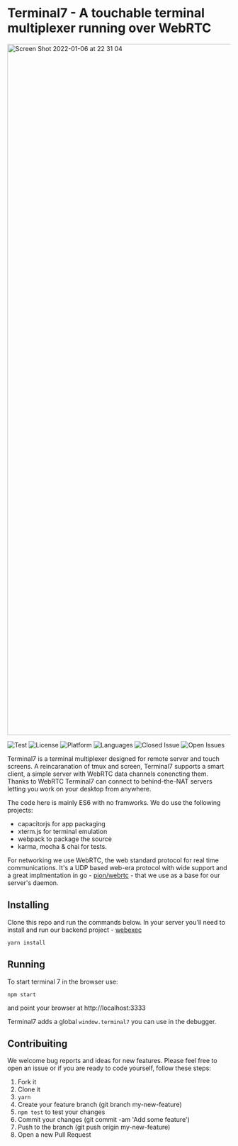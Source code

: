 # Terminal7 - A touchable terminal multiplexer running over WebRTC

<img width="1559" alt="Screen Shot 2022-01-06 at 22 31 04" src="https://user-images.githubusercontent.com/36852/148447779-959c7c92-d542-4737-9161-bfe009dc746a.png">  

![Test](https://github.com/tuzig/terminal7/workflows/Terminal7-Tests/badge.svg) ![License](https://img.shields.io/badge/license-GPL-green) ![Platform](https://img.shields.io/badge/platform-web-blue) ![Languages](https://img.shields.io/github/languages/top/tuzig/terminal7) ![Closed Issue](https://img.shields.io/github/issues-closed/tuzig/terminal7?color=A0A0A0) ![Open Issues](https://img.shields.io/github/issues/tuzig/terminal7)

Terminal7 is a terminal multiplexer designed for remote server and 
touch screens. A reincaranation of tmux and screen, Terminal7 supports
a smart client, a simple server with WebRTC data channels conencting them.
Thanks to WebRTC Terminal7 can connect to behind-the-NAT servers
letting you work on your desktop from anywhere.

The code here is mainly ES6 with no framworks. We do use the following projects:

- capacitorjs for app packaging
- xterm.js for terminal emulation
- webpack to package the source
- karma, mocha & chai for tests.

For networking we use WebRTC, the web standard protocol for real time
communications. It's a UDP based web-era protocol with wide support and a great
implmentation in go - [pion/webrtc](https://github.com/pion/webrtc) - that we use as a base for our server's daemon.

## Installing

Clone this repo and run the commands below. In your server you'll need to install
and run our backend project - [webexec](https://github.com/tuzig/webexec)


```console
yarn install
```

## Running

To start terminal 7 in the browser use:

```console
npm start
```

and point your browser at http://localhost:3333

Terminal7 adds a global `window.terminal7` you can use in the debugger.

## Contribuiting

We welcome bug reports and ideas for new features.
Please feel free to open an issue or if you are ready to code yourself, follow these steps:

1. Fork it
2. Clone it
3. `yarn`
4. Create your feature branch (git branch my-new-feature)
5. `npm test` to test your changes
6. Commit your changes (git commit -am 'Add some feature')
7. Push to the branch (git push origin my-new-feature)
8. Open a new Pull Request
